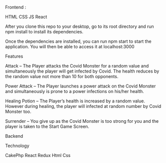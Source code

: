 Frontend :

HTML
CSS
JS
React

After you clone this repo to your desktop, go to its root directory and run npm install to install its dependencies.

Once the dependencies are installed, you can run npm start to start the application. You will then be able to access it at localhost:3000

Features

Attack – The Player attacks the Covid Monster for a random value and
simultaneously the player will get infected by Covid. The health reduces by the
random value not more than 10 for both opponents.

Power Attack – The Player launches a power attack on the Covid Monster and
simultaneously is prone to a power infections on his/her health.

Healing Potion – The Player’s health is increased by a random value. However
during healing, the player will infected at random number by Covid Monster too.

Surrender – You give up as the Covid Monster is too strong for you and the
player is taken to the Start Game Screen.

Backend 

Technology

CakePhp
React
Redux
Html 
Css
